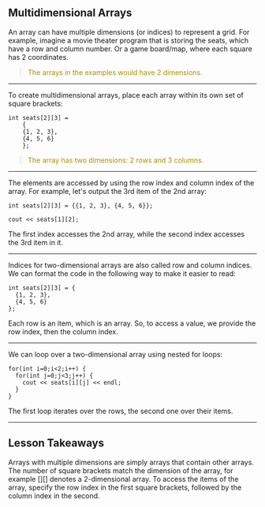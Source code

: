 Multidimensional Arrays
---
An array can have multiple dimensions (or indices) to represent a grid.
For example, imagine a movie theater program that is storing the seats, which have a row and column number.
Or a game board/map, where each square has 2 coordinates.

><font color="#AE8E00">The arrays in the examples would have 2 dimensions.</font>
---
To create multidimensional arrays, place each array within its own set of square brackets:
```
int seats[2][3] =
    {
    {1, 2, 3}, 
    {4, 5, 6}
    };
```

><font color="#AE8E00">The array has two dimensions: 2 rows and 3 columns.</font>
---

The elements are accessed by using the row index and column index of the array.
For example, let's output the 3rd item of the 2nd array:

```
int seats[2][3] = {{1, 2, 3}, {4, 5, 6}};

cout << seats[1][2];
```
The first index accesses the 2nd array, while the second index accesses the 3rd item in it.

---
Indices for two-dimensional arrays are also called row and column indices.
We can format the code in the following way to make it easier to read:
```
int seats[2][3] = {
  {1, 2, 3}, 
  {4, 5, 6}
};
```
Each row is an item, which is an array. So, to access a value, we provide the row index, then the column index.

---
We can loop over a two-dimensional array using nested for loops:
```
for(int i=0;i<2;i++) {
  for(int j=0;j<3;j++) {
    cout << seats[i][j] << endl;
  }
}
```
The first loop iterates over the rows, the second one over their items.

---
Lesson Takeaways
---
Arrays with multiple dimensions are simply arrays that contain other arrays.
The number of square brackets match the dimension of the array, for example [][] denotes a 2-dimensional array.
To access the items of the array, specify the row index in the first square brackets, followed by the column index in the second.




